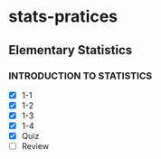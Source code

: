# stats-pratices

## Elementary Statistics

### INTRODUCTION TO STATISTICS
- [x] 1-1
- [x] 1-2
- [x] 1-3
- [x] 1-4
- [x] Quiz
- [ ] Review
